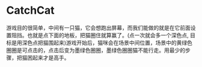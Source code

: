 # CatchCat
游戏目的很简单，中间有一只猫，它会想跑出屏幕，而我们能做的就是在它前面设置阻挡。也就是点下面的地板，把猫圈住就算赢了。(点一次就会多一个深色点, 目标是用深色点把猫围起来)游戏开始后，猫咪会在场景中间位置，场景中的黄绿色圈圈是可点击的，点击后变为墨绿色圈圈，墨绿色圈圈猫不能行走。用最少的步骤，把猫困起来才是高手。